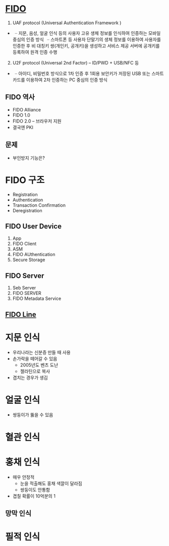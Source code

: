 # [FIDO](https://pongdang-pooh.tistory.com/7)
1. UAF protocol (Universal Authentication Framework ) 
 * ╶ 지문, 음성, 얼굴 인식 등의 사용자 고유 생체 정보를 인식하여 인증하는 모바일 중심의 인증 방식
   ╶ 스마트폰 등 사용자 단말기의 생체 정보를 이용하여 사용자를 인증한 후 비 대칭키 쌍(개인키, 공개키)을 생성하고 서비스 제공 서버에 공개키를 등록하여 원격 인증 수행
2. U2F protocol  (Universal 2nd Factor) – ID/PWD + USB/NFC 등
 * ╶ 아이디, 비밀번호 방식으로 1차 인증 후 1회용 보안키가 저장된 USB 또는 스마트카드를 이용하여 2차 인증하는 PC 중심의 인증 방식

## FIDO 역사
* FIDO Alliance
* FIDO 1.0 
* FIDO 2.0 – 브라우저 지원
 * 결국엔 PKI
 
## 문제
* 부인방지 기능은?

# FIDO 구조
* Registration
* Authentication
* Transaction Confirmation
* Deregistration

## FIDO User Device
1. App
2. FIDO Client
3. ASM
4. FIDO AUthentication
5. Secure Storage

## FIDO Server
1. Seb Server
2. FIDO SERVER
3. FIDO Metadata Service

## [FIDO Line](https://engineering.linecorp.com/ko/blog/fido-at-line/)


# 지문 인식
* 우리나라는 신분증 만들 때 사용
* 손가락을 떼어갈 수 있음
  * 2005년도 벤츠 도난
  * 젤라틴으로 복사
* 겹치는 경우가 생김

# 얼굴 인식
* 쌍둥이가 뚫을 수 있음

# 혈관 인식

# 홍채 인식
* 매우 안정적
  * 눈을 적출해도 홍채 색깔이 달라짐
  * 쌍둥이도 안통함
* 겹칠 확률이 10억분의 1

## 망막 인식

# 필적 인식

